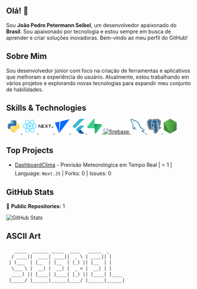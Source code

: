 ## Olá! 👋

Sou **João Pedro Petermann Seibel**, um desenvolvedor apaixonado do **Brasil**. Sou apaixonado por tecnologia e estou sempre em busca de aprender e criar soluções inovadoras. Bem-vindo ao meu perfil do GitHub!

## Sobre Mim

Sou desenvolvedor júnior com foco na criação de ferramentas e aplicativos que melhoram a experiência do usuário. Atualmente, estou trabalhando em vários projetos e explorando novas tecnologias para expandir meu conjunto de habilidades.

## Skills & Technologies

<p align="left">
  <!-- Python -->
  <a href="https://www.python.org/" target="_blank" rel="noreferrer">
    <img src="https://raw.githubusercontent.com/devicons/devicon/master/icons/python/python-original.svg" alt="python" width="40" height="40"/>
  </a>

  <!-- React -->
  <a href="https://reactjs.org/" target="_blank" rel="noreferrer">
    <img src="https://raw.githubusercontent.com/devicons/devicon/master/icons/react/react-original.svg" alt="react" width="40" height="40"/>
  </a>

  <!-- Next.js -->
  <a href="https://nextjs.org/" target="_blank" rel="noreferrer">
    <img src="https://raw.githubusercontent.com/devicons/devicon/master/icons/nextjs/nextjs-original-wordmark.svg" alt="nextjs" width="40" height="40"/>
  </a>

  <!-- Vite -->
  <a href="https://vitejs.dev/" target="_blank" rel="noreferrer">
    <img src="https://raw.githubusercontent.com/devicons/devicon/master/icons/vite/vite-original.svg" alt="vite" width="40" height="40"/>
  </a>

  <!-- Flutter -->
  <a href="https://flutter.dev/" target="_blank" rel="noreferrer">
    <img src="https://raw.githubusercontent.com/devicons/devicon/master/icons/flutter/flutter-original.svg" alt="flutter" width="40" height="40"/>
  </a>

  <!-- Supabase -->
  <a href="https://supabase.io/" target="_blank" rel="noreferrer">
    <img src="https://raw.githubusercontent.com/supabase/supabase/master/packages/common/assets/images/supabase-logo-icon.svg" alt="supabase" width="40" height="40"/>
  </a>

  <!-- Firebase -->
  <a href="https://firebase.google.com/" target="_blank" rel="noreferrer">
    <img src="https://www.vectorlogo.zone/logos/firebase/firebase-icon.svg" alt="firebase" width="40" height="40"/>
  </a>

  <!-- SQL (MySQL) -->
  <a href="https://www.mysql.com/" target="_blank" rel="noreferrer">
    <img src="https://raw.githubusercontent.com/devicons/devicon/master/icons/mysql/mysql-original.svg" alt="mysql" width="40" height="40"/>
  </a>

  <!-- PostgreSQL -->
  <a href="https://www.postgresql.org/" target="_blank" rel="noreferrer">
    <img src="https://raw.githubusercontent.com/devicons/devicon/master/icons/postgresql/postgresql-original.svg" alt="postgresql" width="40" height="40"/>
  </a>

  <!-- Node.js -->
  <a href="https://nodejs.org/" target="_blank" rel="noreferrer">
    <img src="https://raw.githubusercontent.com/devicons/devicon/master/icons/nodejs/nodejs-original.svg" alt="nodejs" width="40" height="40"/>
  </a>

</p>


## Top Projects

- [DashboardClima](https://github.com/seibel777/DashboardClima) - Previsão Meteorológica em Tempo Real | ⭐ 1 | Language: `Next.JS` | Forks: 0 | Issues: 0


## GitHub Stats

🌟 **Public Repositories:** 1


![GitHub Stats](https://github-readme-stats.vercel.app/api?username=seibel777&show_icons=true&theme=radical)

## ASCII Art

```
   _____  ______ _____  ____   _____  _      
  / ____||  ____| ____||  _ \ | ____|| |     
 | (___  | |__  | |__  | |_) || |__  | |     
  \___ \ |  __| |  __| |  _ < |  __| | |     
  ____) || |____| |____| |_) || |____| |____ 
 |_____/ |______|______|____/ |______|______|
                                                                
```
